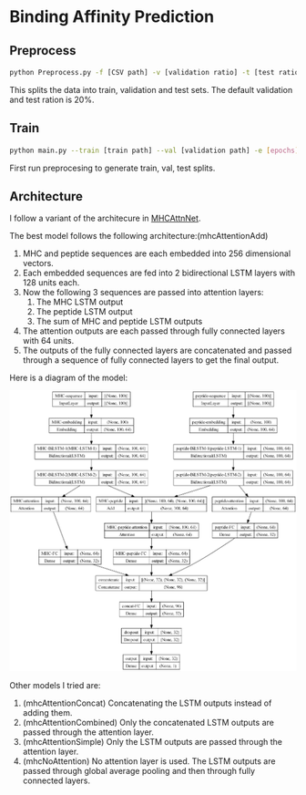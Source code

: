 # Binding Affinity Prediction

## Preprocess

```bash
python Preprocess.py -f [CSV path] -v [validation ratio] -t [test ratio] -tp [train path] -vp [validation path] -tep [test path]
```

This splits the data into train, validation and test sets. The default validation and test ration is 20%.

## Train

```bash
python main.py --train [train path] --val [validation path] -e [epochs] -b [batch size] -lr [learning rate] -l [loss function] -ed [embedding dimension] -ru [RNN units] -s [sequence length] -v [vocab size] -fci [inner FC units] -fco [outer FC units] -cd [context dim] -m [model name]
```

First run preprocesing to generate train, val, test splits.

## Architecture

I follow a variant of the architecure in [MHCAttnNet](https://github.com/gopuvenkat/MHCAttnNet/tree/master).

The best model follows the following architecture:(mhcAttentionAdd)

1. MHC and peptide sequences are each embedded into 256 dimensional vectors.
2. Each embedded sequences are fed into 2 bidirectional LSTM layers with 128 units each.
3. Now the following 3 sequences are passed into attention layers:
    1. The MHC LSTM output
    2. The peptide LSTM output
    3. The sum of MHC and peptide LSTM outputs
4. The attention outputs are each passed through fully connected layers with 64 units.
5. The outputs of the fully connected layers are concatenated and passed through a sequence of fully connected layers to get the final output.

Here is a diagram of the model:

![mhcAttentionAdd](./data/mhcAttentionAdd.png)

Other models I tried are:

1. (mhcAttentionConcat) Concatenating the LSTM outputs instead of adding them.
2. (mhcAttentionCombined) Only the concatenated LSTM outputs are passed through the attention layer.
3. (mhcAttentionSimple) Only the LSTM outputs are passed through the attention layer.
4. (mhcNoAttention) No attention layer is used. The LSTM outputs are passed through global average pooling and then through fully connected layers.
